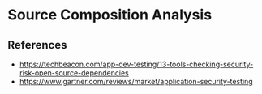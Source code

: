 # Source Composition Analysis

## References

- <https://techbeacon.com/app-dev-testing/13-tools-checking-security-risk-open-source-dependencies>
- <https://www.gartner.com/reviews/market/application-security-testing>